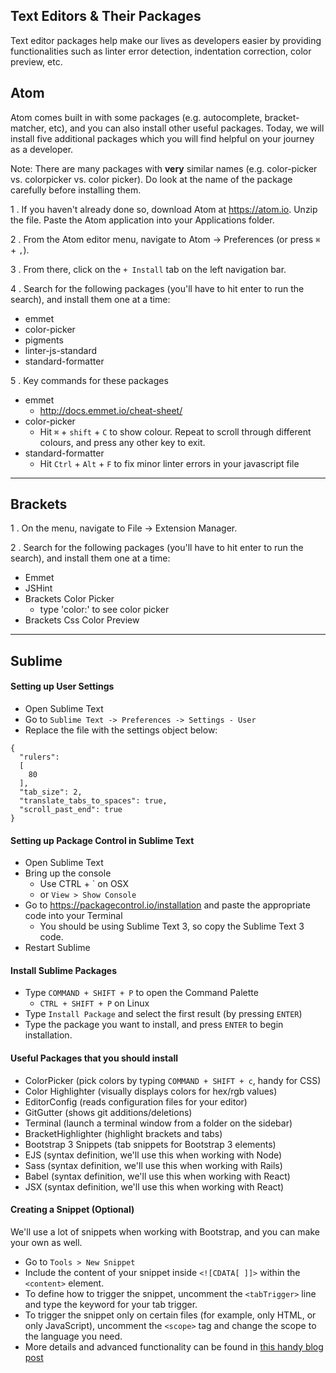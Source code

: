 ## Text Editors & Their Packages

Text editor packages help make our lives as developers easier by providing functionalities such as linter error detection, indentation correction, color preview, etc.

## Atom
Atom comes built in with some packages (e.g. autocomplete, bracket-matcher, etc), and you can also install other useful packages. Today, we will install five additional packages which you will find helpful on your journey as a developer.

Note: There are many packages with **very** similar names (e.g. color-picker vs. colorpicker vs. color picker). Do look at the name of the package carefully before installing them.

1 . If you haven't already done so, download Atom at https://atom.io. Unzip the file. Paste the Atom application into your Applications folder.

2 . From the Atom editor menu, navigate to Atom -> Preferences (or press `⌘` + `,`).

3 . From there, click on the `+ Install` tab on the left navigation bar.

4 . Search for the following packages (you'll have to hit enter to run the search), and install them one at a time:
* emmet
* color-picker
* pigments
* linter-js-standard
* standard-formatter

5 . Key commands for these packages
* emmet
  * http://docs.emmet.io/cheat-sheet/
* color-picker
  * Hit `⌘` + `shift` + `C` to show colour. Repeat to scroll through different colours, and press any other key to exit.
* standard-formatter
  * Hit `Ctrl` + `Alt` + `F` to fix minor linter errors in your javascript file

---

## Brackets
  1 . On the menu, navigate to File -> Extension Manager.

  2 .  Search for the following packages (you'll have to hit enter to run the search), and install them one at a time:
  * Emmet
  * JSHint
  * Brackets Color Picker
    * type 'color:' to see color picker
  * Brackets Css Color Preview


---
## Sublime

  #### Setting up User Settings

  * Open Sublime Text
  * Go to `Sublime Text -> Preferences -> Settings - User`
  * Replace the file with the settings object below:

  ```
  {
    "rulers":
    [
      80
    ],
    "tab_size": 2,
    "translate_tabs_to_spaces": true,
    "scroll_past_end": true
  }
  ```

  #### Setting up Package Control in Sublime Text

  * Open Sublime Text
  * Bring up the console
    * Use CTRL + ` on OSX
    * or `View > Show Console`
  * Go to https://packagecontrol.io/installation and paste the appropriate code into your Terminal
    * You should be using Sublime Text 3, so copy the Sublime Text 3 code.
  * Restart Sublime

  #### Install Sublime Packages

  * Type `COMMAND + SHIFT + P` to open the Command Palette
    * `CTRL + SHIFT + P` on Linux
  * Type `Install Package` and select the first result (by pressing `ENTER`)
  * Type the package you want to install, and press `ENTER` to begin installation.

  #### Useful Packages that you should install

  * ColorPicker (pick colors by typing `COMMAND + SHIFT + c`, handy for CSS)
  * Color Highlighter (visually displays colors for hex/rgb values)
  * EditorConfig (reads configuration files for your editor)
  * GitGutter (shows git additions/deletions)
  * Terminal (launch a terminal window from a folder on the sidebar)
  * BracketHighlighter (highlight brackets and tabs)
  * Bootstrap 3 Snippets (tab snippets for Bootstrap 3 elements)
  * EJS (syntax definition, we'll use this when working with Node)
  * Sass (syntax definition, we'll use this when working with Rails)
  * Babel (syntax definition, we'll use this when working with React)
  * JSX (syntax definition, we'll use this when working with React)

  #### Creating a Snippet (Optional)

  We'll use a lot of snippets when working with Bootstrap, and you can make your own as well.

  * Go to `Tools > New Snippet`
  * Include the content of your snippet inside `<![CDATA[ ]]>` within the `<content>` element.
  * To define how to trigger the snippet, uncomment the `<tabTrigger>` line and type the keyword for your tab trigger.
  * To trigger the snippet only on certain files (for example, only HTML, or only JavaScript), uncomment the `<scope>` tag and change the scope to the language you need.
  * More details and advanced functionality can be found in [this handy blog post](http://www.hongkiat.com/blog/sublime-code-snippets/)
